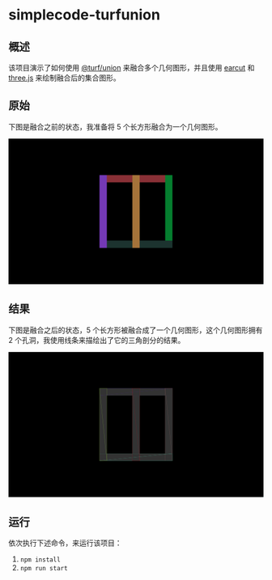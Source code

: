 # simplecode-turfunion

## 概述

该项目演示了如何使用 [@turf/union](https://www.npmjs.com/package/@turf/union) 来融合多个几何图形，并且使用 [earcut](https://www.npmjs.com/package/earcut) 和 [three.js](https://www.npmjs.com/package/three) 来绘制融合后的集合图形。

## 原始

下图是融合之前的状态，我准备将 5 个长方形融合为一个几何图形。

![原始图像](./image-hosting/origin.png)

## 结果

下图是融合之后的状态，5 个长方形被融合成了一个几何图形，这个几何图形拥有 2 个孔洞，我使用线条来描绘出了它的三角剖分的结果。

![结果图像](./image-hosting/result.png)

## 运行

依次执行下述命令，来运行该项目：

1. `npm install`
2. `npm run start`